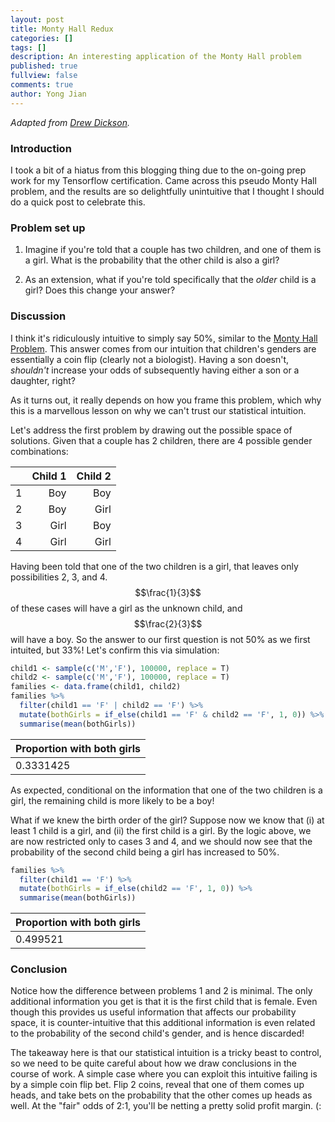 ```yaml
---
layout: post
title: Monty Hall Redux
categories: []
tags: []
description: An interesting application of the Monty Hall problem
published: true
fullview: false
comments: true
author: Yong Jian
---
```


<!---
```R
library(tidyverse)
library(gridExtra)
library(kableExtra)
options(kableExtra.html.bsTable = T)
```  
-->

*Adapted from [Drew Dickson](https://www.albertbridgecapital.com/post/heads-i-win-2).*

### Introduction

I took a bit of a hiatus from this blogging thing due to the on-going prep work for my Tensorflow certification. Came across this pseudo Monty Hall problem, and the results are so delightfully unintuitive that I thought I should do a quick post to celebrate this.

### Problem set up
1. Imagine if you're told that a couple has two children, and one of them is a girl. What is the probability that the other child is also a girl?

2. As an extension, what if you're told specifically that the *older* child is a girl? Does this change your answer?

### Discussion
I think it's ridiculously intuitive to simply say 50%, similar to the [Monty Hall Problem](https://en.wikipedia.org/wiki/Monty_Hall_problem). This answer comes from our intuition that children's genders are essentially a coin flip (clearly not a biologist). Having a son doesn't, *shouldn't* increase your odds of subsequently having either a son or a daughter, right?

As it turns out, it really depends on how you frame this problem, which why this is a marvellous lesson on why we can't trust our statistical intuition.

Let's address the first problem by drawing out the possible space of solutions. Given that a couple has 2 children, there are 4 possible gender combinations:

<table class="table table-striped" style="width: auto !important; ">
 <thead>
  <tr>
   <th style="text-align:left;">   </th>
   <th style="text-align:right;"> Child 1 </th>
   <th style="text-align:right;"> Child 2 </th>
  </tr>
 </thead>
<tbody>
  <tr>
   <td style="text-align:left;"> 1 </td>
   <td style="text-align:right;"> Boy </td>
   <td style="text-align:right;"> Boy </td>
  </tr>
  <tr>
   <td style="text-align:left;"> 2 </td>
   <td style="text-align:right;"> Boy </td>
   <td style="text-align:right;"> Girl </td>
  </tr>
    <tr>
   <td style="text-align:left;"> 3 </td>
   <td style="text-align:right;"> Girl </td>
   <td style="text-align:right;"> Boy </td>
  </tr>
    <tr>
   <td style="text-align:left;"> 4 </td>
   <td style="text-align:right;"> Girl </td>
   <td style="text-align:right;"> Girl </td>
  </tr>
</tbody>
</table>

Having been told that one of the two children is a girl, that leaves only possibilities 2, 3, and 4. $$\frac{1}{3}$$ of these cases will have a girl as the unknown child, and $$\frac{2}{3}$$ will have a boy. So the answer to our first question is not 50% as we first intuited, but 33%! Let's confirm this via simulation:


```R
child1 <- sample(c('M','F'), 100000, replace = T)
child2 <- sample(c('M','F'), 100000, replace = T)
families <- data.frame(child1, child2)
families %>%
  filter(child1 == 'F' | child2 == 'F') %>%
  mutate(bothGirls = if_else(child1 == 'F' & child2 == 'F', 1, 0)) %>%
  summarise(mean(bothGirls))
```

<table class="table table-striped" style="width: auto !important; ">
<thead>
	<tr><th scope=col>Proportion with both girls</th></tr>
</thead>
<tbody>
	<tr><td>0.3331425</td></tr>
</tbody>
</table>


As expected, conditional on the information that one of the two children is a girl, the remaining child is more likely to be a boy!

What if we knew the birth order of the girl? Suppose now we know that (i) at least 1 child is a girl, and (ii) the first child is a girl. By the logic above, we are now restricted only to cases 3 and 4, and we should now see that the probability of the second child being a girl has increased to 50%.

```R
families %>%
  filter(child1 == 'F') %>%
  mutate(bothGirls = if_else(child2 == 'F', 1, 0)) %>%
  summarise(mean(bothGirls))
```


<table class="table table-striped" style="width: auto !important; ">
<thead>
	<tr><th scope=col>Proportion with both girls</th></tr>
</thead>
<tbody>
	<tr><td>0.499521</td></tr>
</tbody>
</table>


### Conclusion
Notice how the difference between problems 1 and 2 is minimal. The only additional information you get is that it is the first child that is female. Even though this provides us useful information that affects our probability space, it is counter-intuitive that this additional information is even related to the probability of the second child's gender, and is hence discarded!

The takeaway here is that our statistical intuition is a tricky beast to control, so we need to be quite careful about how we draw conclusions in the course of work. A simple case where you can exploit this intuitive failing is by a simple coin flip bet. Flip 2 coins, reveal that one of them comes up heads, and take bets on the probability that the other comes up heads as well. At the "fair" odds of 2:1, you'll be netting a pretty solid profit margin. (:

